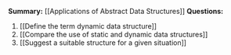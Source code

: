**Summary:** [[Applications of Abstract Data Structures]]
**Questions:**
1. [[Define the term dynamic data structure]]
2. [[Compare the use of static and dynamic data structures]]
3. [[Suggest a suitable structure for a given situation]]